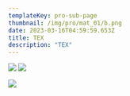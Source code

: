 ```yaml
---
templateKey: pro-sub-page
thumbnail: /img/pro/mat_01/b.png
date: 2023-03-16T04:59:59.653Z
title: TEX
description: "TEX"
---
```



![](/img/pro/mat_01/HighresScreenshot00350.png)
![](/img/pro/mat_01/HighresScreenshot00087.png)

![](/img/pro/mat_01/b.png)